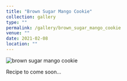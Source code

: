```yaml
---
title: "Brown Sugar Mango Cookie"
collection: gallery
type: ""
permalink: /gallery/brown_sugar_mango_cookie
venue: ""
date: 2021-02-08
location: ""
---
```


![brown sugar mango cookie](/gallery/brown_sugar_mango_cookie.jpeg)

Recipe to come soon...
